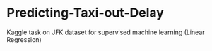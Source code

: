 # Predicting-Taxi-out-Delay
Kaggle task on JFK dataset for supervised machine learning (Linear Regression)

